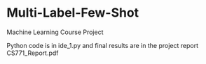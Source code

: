 # Multi-Label-Few-Shot
Machine Learning Course Project

Python code is in ide_1.py and final results are in the project report CS771_Report.pdf
